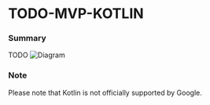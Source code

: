 # TODO-MVP-KOTLIN

### Summary

TODO
<img src="https://github.com/googlesamples/android-architecture/wiki/images/mvp.png" alt="Diagram"/>

### Note

Please note that Kotlin is not officially supported by Google.
